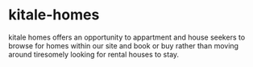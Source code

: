 # kitale-homes
kitale homes offers an opportunity to appartment and house seekers to browse for homes within our site and book or buy rather than moving around tiresomely looking for rental houses to stay.
